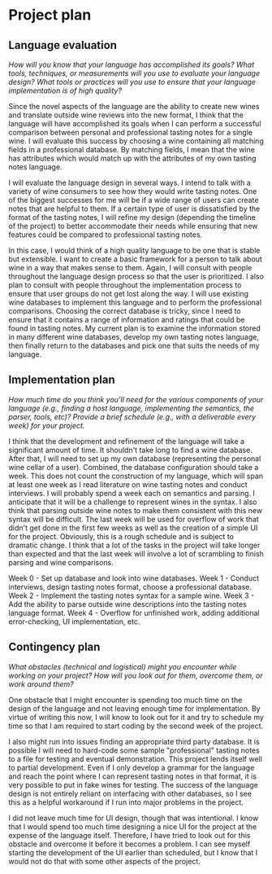 # Project plan

## Language evaluation
*How will you know that your language has accomplished its goals? What tools, techniques, or measurements will you use to evaluate your language design? What tools or practices will you use to ensure that your language implementation is of high quality?*

Since the novel aspects of the language are the ability to create new wines and translate outside wine reviews into the new format, I think that the language will have accomplished its goals when I can perform a successful comparison between personal and professional tasting notes for a single wine. I will evaluate this success by choosing a wine containing all matching fields in a professional database. By matching fields, I mean that the wine has attributes which would match up with the attributes of my own tasting notes language. 

I will evaluate the language design in several ways. I intend to talk with a variety of wine consumers to see how they would write tasting notes. One of the biggest successes for me will be if a wide range of users can create notes that are helpful to them. If a certain type of user is dissatisfied by the format of the tasting notes, I will refine my design (depending the timeline of the project) to better accommodate their needs while ensuring that new features could be compared to professional tasting notes. 

In this case, I would think of a high quality language to be one that is stable but extensible. I want to create a basic framework for a person to talk about wine in a way that makes sense to them. Again, I will consult with people throughout the language design process so that the user is prioritized. I also plan to consult with people throughout the implementation process to ensure that user groups do not get lost along the way. I will use existing wine databases to implement this language and to perform the professional comparisons. Choosing the correct database is tricky, since I need to ensure that it contains a range of information and ratings that could be found in tasting notes. My current plan is to examine the information stored in many different wine databases, develop my own tasting notes language, then finally return to the databases and pick one that suits the needs of my language.


## Implementation plan
*How much time do you think you'll need for the various components of your language (e.g., finding a host language, implementing the semantics, the parser, tools, etc)? Provide a brief schedule (e.g., with a deliverable every week) for your project.*

I think that the development and refinement of the language will take a significant amount of time. It shouldn't take long to find a wine database. After that, I will need to set up my own database (representing the personal wine cellar of a user). Combined, the database configuration should take a week. This does not count the construction of my language, which will span at least one week as I read literature on wine tasting notes and conduct interviews. I will probably spend a week each on semantics and parsing. I anticipate that it will be a challenge to represent wines in the syntax. I also think that parsing outside wine notes to make them consistent with this new syntax will be difficult. The last week will be used for overflow of work that didn't get done in the first few weeks as well as the creation of a simple UI for the project. Obviously, this is a rough schedule and is subject to dramatic change. I think that a lot of the tasks in the project will take longer than expected and that the last week will involve a lot of scrambling to finish parsing and wine comparisons. 

Week 0 - Set up database and look into wine databases.
Week 1 - Conduct interviews, design tasting notes format, choose a professional database.
Week 2 - Implement the tasting notes syntax for a sample wine.
Week 3 - Add the ability to parse outside wine descriptions into the tasting notes language format.
Week 4 - Overflow for unfinished work, adding additional error-checking, UI implementation, etc.


## Contingency plan
*What obstacles (technical and logistical) might you encounter while working on your project? How will you look out for them, overcome them, or work around them?*

One obstacle that I might encounter is spending too much time on the design of the language and not leaving enough time for implementation. By virtue of writing this now, I will know to look out for it and try to schedule my time so that I am required to start coding by the second week of the project. 

I also might run into issues finding an appropriate third party database. It is possible I will need to hard-code some sample "professional" tasting notes to a file for testing and eventual demonstration. This project lends itself well to partial development. Even if I only develop a grammar for the language and reach the point where I can represent tasting notes in that format, it is very possible to put in fake wines for testing. The success of the language design is not entirely reliant on interfacing with other databases, so I see this as a helpful workaround if I run into major problems in the project.

I did not leave much time for UI design, though that was intentional. I know that I would spend too much time designing a nice UI for the project at the expense of the language itself. Therefore, I have tried to look out for this obstacle and overcome it before it becomes a problem. I can see myself starting the development of the UI earlier than scheduled, but I know that I would not do that with some other aspects of the project.
